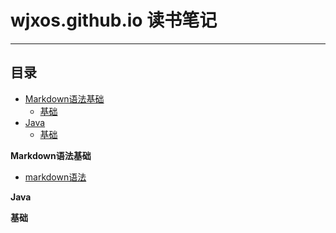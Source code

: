 # wjxos.github.io 读书笔记
***

## 目录

- [Markdown语法基础](#Markdown语法基础)
    - [基础](#基础)
- [Java](#Java)
    - [基础](#基础)
    
    
 
 
 
 
 
 
 
 
 
 
 
 
 
 
 
 
 
 
 
 **Markdown语法基础**
 * [markdown语法](docs/markdown/markdown.md)
 
 **Java**
 
 **基础**